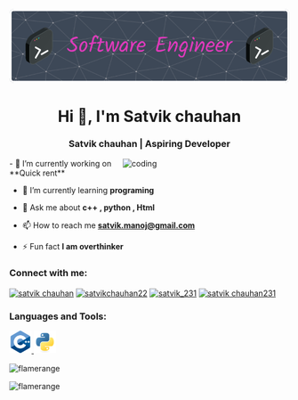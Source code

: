 ![logo](https://github.com/TarunGoel93/TarunGoel93/blob/main/github-header-image%20(1).png)


<h1 align="center">Hi 👋, I'm Satvik chauhan</h1>
<h3 align="center">Satvik chauhan | Aspiring Developer</h3>
<img align="right" alt="coding" width=300 boder-radius=10 src="https://media1.tenor.com/m/8RkyVXzR3MMAAAAd/thoda-serious-seriously.gif">
- 🔭 I’m currently working on **Quick rent**

- 🌱 I’m currently learning **programing**

- 💬 Ask me about **c++ , python , Html**

- 📫 How to reach me **satvik.manoj@gmail.com**

- ⚡ Fun fact **I am overthinker**

<h3 align="left">Connect with me:</h3>
<p align="left">
<a href="https://linkedin.com/in/satvik chauhan" target="blank"><img align="center" src="https://raw.githubusercontent.com/rahuldkjain/github-profile-readme-generator/master/src/images/icons/Social/linked-in-alt.svg" alt="satvik chauhan" height="30" width="40" /></a>
<a href="https://kaggle.com/satvikchauhan22" target="blank"><img align="center" src="https://raw.githubusercontent.com/rahuldkjain/github-profile-readme-generator/master/src/images/icons/Social/kaggle.svg" alt="satvikchauhan22" height="30" width="40" /></a>
<a href="https://www.codechef.com/users/satvik_231" target="blank"><img align="center" src="https://cdn.jsdelivr.net/npm/simple-icons@3.1.0/icons/codechef.svg" alt="satvik_231" height="30" width="40" /></a>
<a href="https://www.leetcode.com/satvik chauhan231" target="blank"><img align="center" src="https://raw.githubusercontent.com/rahuldkjain/github-profile-readme-generator/master/src/images/icons/Social/leet-code.svg" alt="satvik chauhan231" height="30" width="40" /></a>
</p>

<h3 align="left">Languages and Tools:</h3>
<p align="left"> <a href="https://www.w3schools.com/cpp/" target="_blank" rel="noreferrer"> <img src="https://raw.githubusercontent.com/devicons/devicon/master/icons/cplusplus/cplusplus-original.svg" alt="cplusplus" width="40" height="40"/> </a> <a href="https://www.python.org" target="_blank" rel="noreferrer"> <img src="https://raw.githubusercontent.com/devicons/devicon/master/icons/python/python-original.svg" alt="python" width="40" height="40"/> </a> </p>

<p><img align="center" src="https://github-readme-stats.vercel.app/api/top-langs?username=flamerange&show_icons=true&locale=en&layout=compact" alt="flamerange" /></p>

<p><img align="center" src="https://github-readme-streak-stats.herokuapp.com/?user=flamerange&" alt="flamerange" /></p>

